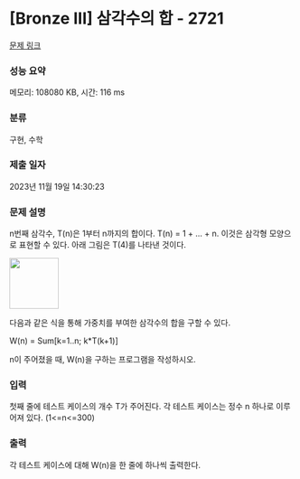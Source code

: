 # [Bronze III] 삼각수의 합 - 2721 

[문제 링크](https://www.acmicpc.net/problem/2721) 

### 성능 요약

메모리: 108080 KB, 시간: 116 ms

### 분류

구현, 수학

### 제출 일자

2023년 11월 19일 14:30:23

### 문제 설명

<p>n번째 삼각수, T(n)은 1부터 n까지의 합이다. T(n) = 1 + ... + n. 이것은 삼각형 모양으로 표현할 수 있다. 아래 그림은 T(4)를 나타낸 것이다.</p>

<p><img alt="" src="https://www.acmicpc.net/upload/images/tsum.png" style="height:90px; width:87px"></p>

<p>다음과 같은 식을 통해 가중치를 부여한 삼각수의 합을 구할 수 있다.</p>

<p>W(n) = Sum[k=1..n; k*T(k+1)]</p>

<p>n이 주어졌을 때, W(n)을 구하는 프로그램을 작성하시오.</p>

### 입력 

 <p>첫째 줄에 테스트 케이스의 개수 T가 주어진다. 각 테스트 케이스는 정수 n 하나로 이루어져 있다. (1<=n<=300)</p>

### 출력 

 <p>각 테스트 케이스에 대해 W(n)을 한 줄에 하나씩 출력한다.</p>

